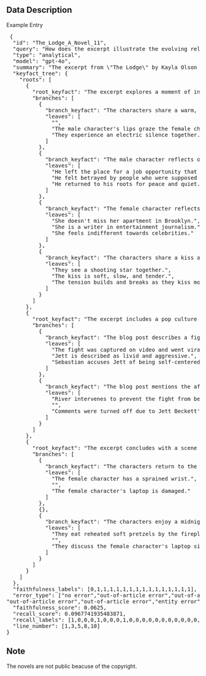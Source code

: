 ## Data Description

Example Entry
<pre lang="markdown"> {
  "id": "The_Lodge_A_Novel_11",
  "query": "How does the excerpt illustrate the evolving relationship and personal reflections of the characters on the mountaintop, the impact of past experiences on their present interactions, and the juxtaposition of their intimate moment with the broader context of a pop culture incident?",
  "type": "analytical",
  "model": "gpt-4o",
  "summary": "The excerpt from \"The Lodge\" by Kayla Olson captures a pivotal moment on the mountaintop that illustrates the evolving relationship between Alix and Tyler, as well as their personal reflections on past experiences and how these impact their present interactions. This scene is set against the backdrop of a broader pop culture incident, adding layers of complexity to their intimate moment.\n\n1. **Evolving Relationship and Personal Reflections**: On the mountaintop, Alix and Tyler confront the reality of their relationship amidst the chaos surrounding them. Alix challenges Tyler to face his fears and not run away from problems, highlighting her belief in his strength and the potential for their relationship. Tyler's initial reluctance to stay and face the world reflects his past experiences of feeling scrutinized and judged, which have shaped his instinct to hide. However, Alix's words resonate with him, prompting a moment of introspection where he acknowledges the impact she has had on his life, making him feel alive and seen. This moment signifies a turning point in their relationship, where Tyler begins to consider the possibility of embracing his true self and their connection, despite the challenges.\n\n2. **Impact of Past Experiences**: Tyler's past as Jett Beckett, a pop star who disappeared to escape the pressures of fame, heavily influences his present interactions with Alix. His fear of being judged and scrutinized again is palpable, and it takes Alix's encouragement for him to reconsider his instinct to run. Alix, on the other hand, reflects on her own journey of opening up to someone after years of guarding her heart. Their conversation on the mountaintop is a culmination of their personal growth and the realization that they can face their fears together.\n\n3. **Juxtaposition with Pop Culture Incident**: The intimate moment between Alix and Tyler is set against the broader context of a pop culture incident—the resurfacing of Jett Beckett. This adds tension and urgency to their interaction, as the world is eager to uncover the truth about Tyler's identity. The pressure from the outside world contrasts with the quiet, personal moment they share, highlighting the stakes involved in Tyler's decision to either embrace his past or continue hiding. The pop culture incident serves as a catalyst for their conversation, forcing them to confront their feelings and the reality of their situation.\n\nOverall, the excerpt effectively weaves together the personal and the public, illustrating how past experiences shape present interactions and how intimate moments can be influenced by broader societal pressures.",
  "keyfact_tree": {
    "roots": [
      {
        "root_keyfact": "The excerpt explores a moment of intimacy and reflection between two characters on a mountaintop.",
        "branches": [
          {
            "branch_keyfact": "The characters share a warm, intimate moment under the stars.",
            "leaves": [
              "",
              "The male character's lips graze the female character's temple.",
              "They experience an electric silence together."
            ]
          },
          {
            "branch_keyfact": "The male character reflects on his past and trust issues.",
            "leaves": [
              "He left the place for a job opportunity that paid well.",
              "He felt betrayed by people who were supposed to have his back.",
              "He returned to his roots for peace and quiet."
            ]
          },
          {
            "branch_keyfact": "The female character reflects on her life and career.",
            "leaves": [
              "She doesn't miss her apartment in Brooklyn.",
              "She is a writer in entertainment journalism.",
              "She feels indifferent towards celebrities."
            ]
          },
          {
            "branch_keyfact": "The characters share a kiss and a moment of connection.",
            "leaves": [
              "They see a shooting star together.",
              "The kiss is soft, slow, and tender.",
              "The tension builds and breaks as they kiss more fervently."
            ]
          }
        ]
      },
      {
        "root_keyfact": "The excerpt includes a pop culture blog post about a backstage fight.",
        "branches": [
          {
            "branch_keyfact": "The blog post describes a fight between Jett Beckett and Sebastian Green.",
            "leaves": [
              "The fight was captured on video and went viral.",
              "Jett is described as livid and aggressive.",
              "Sebastian accuses Jett of being self-centered."
            ]
          },
          {
            "branch_keyfact": "The blog post mentions the aftermath of the fight.",
            "leaves": [
              "River intervenes to prevent the fight from becoming physical.",
              "",
              "Comments were turned off due to Jett Beckett's disappearance."
            ]
          }
        ]
      },
      {
        "root_keyfact": "The excerpt concludes with a scene of domesticity and humor.",
        "branches": [
          {
            "branch_keyfact": "The characters return to the resort after an accident.",
            "leaves": [
              "The female character has a sprained wrist.",
              "",
              "The female character's laptop is damaged."
            ]
          },
          {},
          {
            "branch_keyfact": "The characters enjoy a midnight snack together.",
            "leaves": [
              "They eat reheated soft pretzels by the fireplace.",
              "",
              "They discuss the female character's laptop situation."
            ]
          }
        ]
      }
    ]
  },
  "faithfulness_labels": [0,1,1,1,1,1,1,1,1,1,1,1,1,1,1,1],
  "error_type": ["no error","out-of-article error","out-of-article error","out-of-article error","out-of-article error",
"out-of-article error","out-of-article error","entity error","out-of-article error","out-of-article error","out-of-article error","out-of-article error","out-of-article error","out-of-article error","out-of-article error","out-of-article error"],
  "faithfulness_score": 0.0625,
  "recall_score": 0.0967741935483871,
  "recall_labels": [1,0,0,0,1,0,0,0,1,0,0,0,0,0,0,0,0,0,0,0,0,0,0,0,0,0,0,0,0,0,0],
  "line_number": [1,3,5,8,10]
} </pre>
## Note 
The novels are not public beacuse of the copyright. 
